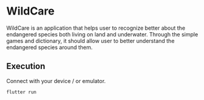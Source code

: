 # WildCare

WildCare is an application that helps user to recognize better about the endangered species both living on land and underwater. Through the simple games and dictionary, it should allow user to better understand the endangered species around them.

## Execution

Connect with your device / or emulator.
```
flutter run
```
